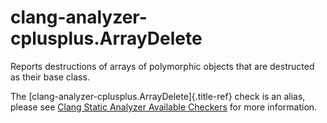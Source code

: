 # clang-analyzer-cplusplus.ArrayDelete

Reports destructions of arrays of polymorphic objects that are
destructed as their base class.

The [clang-analyzer-cplusplus.ArrayDelete]{.title-ref} check is an
alias, please see [Clang Static Analyzer Available
Checkers](https://clang.llvm.org/docs/analyzer/checkers.html#cplusplus-arraydelete)
for more information.
